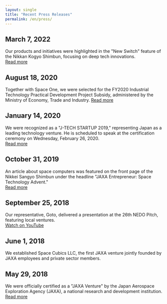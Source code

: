 ```yaml
---
layout: single
title: "Recent Press Releases"
permalink: /en/press/
---
```


## March 7, 2022
Our products and initiatives were highlighted in the "New Switch" feature of the Nikkan Kogyo Shimbun, focusing on deep tech innovations.  
[Read more](https://newswitch.jp/p/31131)

## August 18, 2020
Together with Space One, we were selected for the FY2020 Industrial Technology Practical Development Project Subsidy, administered by the Ministry of Economy, Trade and Industry. 
[Read more](https://sii.or.jp/space02/decision.html)

## January 14, 2020
We were recognized as a "J-TECH STARTUP 2019," representing Japan as a leading technology venture. He is scheduled to speak at the certification ceremony on Wednesday, February 26, 2020.  
[Read more](https://www.tepweb.jp/event/j-techstartup2019/)

## October 31, 2019
An article about space computers was featured on the front page of the Nikkei Sangyo Shimbun under the headline "JAXA Entrepreneur: Space Technology Advent."  
[Read more](https://www.nikkei.com/article/DGXMZO51692990R01C19A1X11000/)

## September 25, 2018
Our representative, Goto, delivered a presentation at the 26th NEDO Pitch, featuring local ventures.  
[Watch on YouTube](https://www.youtube.com/watch?v=Zt_zESlPNQ4)

## June 1, 2018
We established Space Cubics LLC, the first JAXA venture jointly founded by JAXA employees and private sector members.

## May 29, 2018
We were officially certified as a "JAXA Venture" by the Japan Aerospace Exploration Agency (JAXA), a national research and development institution.  
[Read more](http://aerospacebiz.jaxa.jp/venture/)
